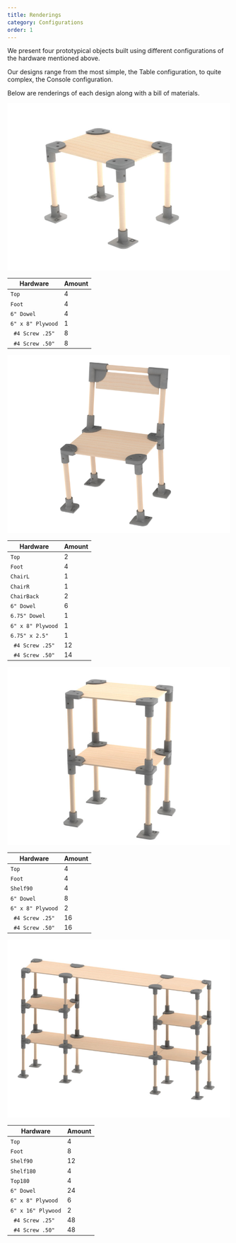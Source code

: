 ```yaml
---
title: Renderings
category: Configurations
order: 1
---
```

We present four prototypical objects built using different configurations of the hardware mentioned above.

Our designs range from the most simple, the Table configuration, to quite complex, the Console configuration.

Below are renderings of each design along with a bill of materials.

![Table](/images/configuration_renderings/TableAssemblyLight.jpg)

Hardware | Amount
-------- | --------
``Top``| 4
``Foot``| 4
``6" Dowel `` | 4
``6" x 8" Plywood`` | 1
`` #4 Screw .25"`` | 8
`` #4 Screw .50"`` | 8

![Chair](/images/configuration_renderings/ChairAssemblyLight.jpg)

Hardware | Amount
-------- | --------
``Top``| 2
``Foot``| 4
``ChairL`` | 1
``ChairR`` | 1
``ChairBack``| 2
``6" Dowel `` | 6
``6.75" Dowel``| 1
``6" x 8" Plywood`` | 1
``6.75" x 2.5"`` | 1
`` #4 Screw .25"`` | 12
`` #4 Screw .50"`` | 14

![Shelf](/images/configuration_renderings/ShelfAssemblyLight.jpg)

Hardware | Amount
-------- | --------
``Top``| 4
``Foot``| 4
``Shelf90`` | 4
``6" Dowel `` | 8
``6" x 8" Plywood`` | 2
`` #4 Screw .25"`` | 16
`` #4 Screw .50"`` | 16

![Console](/images/configuration_renderings/ConsoleAssemblyLight.jpg)

Hardware | Amount
-------- | --------
``Top``| 4
``Foot``| 8
``Shelf90`` | 12
``Shelf180`` | 4
``Top180`` | 4
``6" Dowel `` | 24
``6" x 8" Plywood`` | 6
``6" x 16" Plywood`` | 2
`` #4 Screw .25"`` | 48
`` #4 Screw .50"`` | 48
